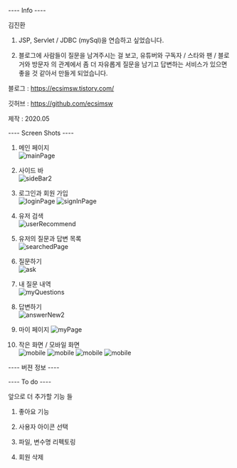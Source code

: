 ---- Info ----

김진환
  
  1. JSP, Servlet / JDBC (mySql)을 연습하고 싶었습니다.
  
  2. 블로그에 사람들이 질문을 남겨주시는 걸 보고,
     유튜버와 구독자 / 스타와 팬 / 블로거와 방문자 의 관계에서 좀 더 자유롭게 질문을 남기고 답변하는 서비스가 있으면
     좋을 것 같아서 만들게 되었습니다.

블로그 : https://ecsimsw.tistory.com/

깃허브 : https://github.com/ecsimsw

제작 : 2020.05
  
---- Screen Shots ----  


1. 메인 페이지   
![mainPage](https://user-images.githubusercontent.com/46060746/83357305-994bc600-a3a6-11ea-9fd0-6fddc5c1e298.PNG)

2. 사이드 바  
![sideBar2](https://user-images.githubusercontent.com/46060746/83357346-c8623780-a3a6-11ea-90a6-e9b270c58c15.PNG)

3. 로그인과 회원 가입  
![loginPage](/screenshots/loginPage.PNG)
![signInPage](/screenshots/signInpage.PNG)

4. 유저 검색  
![userRecommend](/screenshots/recommend1.PNG)

5. 유저의 질문과 답변 목록    
![searchedPage](/screenshots/searchedPage.PNG)

6. 질문하기  
![ask](/screenshots/질문하기.PNG)

7. 내 질문 내역  
![myQuestions](/screenshots/myQuestions.PNG)

8. 답변하기    
![answerNew2](/screenshots/answerNew2.PNG)

9. 마이 페이지
![myPage](/screenshots/myPage.PNG)

10. 작은 화면 / 모바일 화면  
![mobile](/screenshots/작은화면2.PNG)
![mobile](/screenshots/작은화면3.PNG)
![mobile](/screenshots/작은화면.PNG)
![mobile](/screenshots/작은화면4.PNG)


---- 버젼 정보 ----  


  
---- To do ----    

앞으로 더 추가할 기능 들

1. 좋아요 기능 

2. 사용자 아이콘 선택 
  
3. 파일, 변수명 리펙토링

4. 회원 삭제
